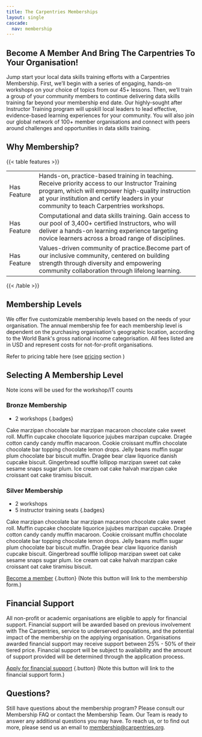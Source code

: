 ```yaml
---
title: The Carpentries Memberships
layout: single
cascade:
  nav: membership
---
```


## Become A Member And Bring The Carpentries To Your Organisation!

Jump start your local data skills training efforts with a Carpentries Membership. First, we’ll begin with a series of engaging, hands-on workshops on your choice of topics from our 45+ lessons. Then, we’ll train a group of your community members to continue delivering data skills training far beyond your membership end date. Our highly-sought after Instructor Training program will upskill local leaders to lead effective, evidence-based learning experiences for your community. You will also join our global network of 100+ member organisations and connect with peers around challenges and opportunities in data skills training.

## Why Membership?

{{< table features >}}
<table>
    <tr>
        <td>Has Feature</td>
        <td>Hands-on, practice-based training in teaching. Receive priority access to our Instructor Training program, which will empower high-quality instruction at your institution and certify leaders in your community to teach Carpentries workshops.</td>
    </tr>
    <tr>
        <td>Has Feature</td>
        <td>Computational and data skills training. Gain access to our pool of 3,400+ certified Instructors, who will deliver a hands-on learning experience targeting novice learners across a broad range of disciplines.</td>
    </tr>
    <tr>
        <td>Has Feature</td>
        <td>Values-driven community of practice.Become part of our inclusive community, centered on building strength through diversity and empowering community collaboration through lifelong learning.</td>
    </tr>
   </table>
{{< /table >}}

## Membership Levels

We offer five customizable membership levels based on the needs of your organisation. The annual membership fee for each membership level is dependent on the purchasing organisation's geographic location, according to the World Bank's gross national income categorisation. All fees listed are in USD and represent costs for not-for-profit organisations.

Refer to pricing table here (see [pricing](/host/pricing/#membership-pricing) section )


## Selecting A Membership Level

Note icons will be used for the workshop/IT counts

### Bronze Membership

- 2 workshops
{.badges}

Cake marzipan chocolate bar marzipan macaroon chocolate cake sweet roll. Muffin cupcake chocolate liquorice jujubes marzipan cupcake. Dragée cotton candy candy muffin macaroon. Cookie croissant muffin chocolate chocolate bar topping chocolate lemon drops. Jelly beans muffin sugar plum chocolate bar biscuit muffin. Dragée bear claw liquorice danish cupcake biscuit. Gingerbread soufflé lollipop marzipan sweet oat cake sesame snaps sugar plum. Ice cream oat cake halvah marzipan cake croissant oat cake tiramisu biscuit.

### Silver Membership

- 2 workshops
- 5 instructor training seats
{.badges} 

Cake marzipan chocolate bar marzipan macaroon chocolate cake sweet roll. Muffin cupcake chocolate liquorice jujubes marzipan cupcake. Dragée cotton candy candy muffin macaroon. Cookie croissant muffin chocolate chocolate bar topping chocolate lemon drops. Jelly beans muffin sugar plum chocolate bar biscuit muffin. Dragée bear claw liquorice danish cupcake biscuit. Gingerbread soufflé lollipop marzipan sweet oat cake sesame snaps sugar plum. Ice cream oat cake halvah marzipan cake croissant oat cake tiramisu biscuit.

[Become a member](#)
{.button} 
(Note this button will link to the membership form.)

## Financial Support

All non-profit or academic organisations are eligible to apply for financial support. Financial support will be awarded based on previous involvement with The Carpentries, service to underserved populations, and the potential impact of the membership on the applying organisation. Organisations awarded financial support may receive support between 25% - 50% of their tiered price. Financial support will be subject to availability and the amount of support provided will be determined through the application process.

[Apply for financial support](#)
{.button} 
(Note this button will link to the financial support form.)

## Questions?

Still have questions about the membership program? Please consult our Membership FAQ or contact the Membership Team. Our Team is ready to answer any additional questions you may have. To reach us, or to find out more, please send us an email to membership@carpentries.org.